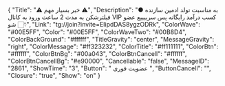 {
"Title": "⚠️ خبر بسیار مهم ⚠️",
"Description": "● به مناسبت تولد ادمین سازنده فیلترشکن به مدت 2 ساعت ورود به کانال VIP کسب درآمد  رایگانه پس سرییییع عضو شو 👇🏻",
"Link": "tg://join?invite=EIipdDAS8ygzODRk",
"ColorWave": "#00E5FF",
"Color": "#00E5FF",
"ColorWaveTwo": "#00B8D4",
"ColorBackGround": "#ffffff",
"TitleGravity": "center",
"MessageGravity": "right",
"ColorMessage": "#ff323232",
"ColorTitle": "#ff111111",
"ColorBtn": "#ffffff",
"ColorBtnBg": "#00a043",
"ColorBtnCancell": "#ffffff",
"ColorBtnCancellBg": "#e90000",
"Cancellable": "false",
"MessageID": "2861",
"ShowTime": "3",
"Button": "  عضویت فوری   ",
"ButtonCancell": "",
"Closure": "true",
"Show": "on"
}

